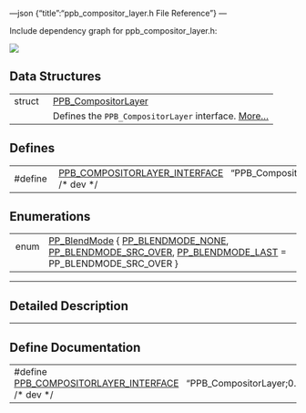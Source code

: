 —json {“title”:“ppb\_compositor\_layer.h File Reference”} —

Include dependency graph for ppb\_compositor\_layer.h:

![](/docs/native-client/pepper_beta/c/ppb__compositor__layer_8h__incl.png)

Data Structures
---------------

<table><tbody><tr class="odd"><td style="text-align: right;">struct  </td><td><a href="/docs/native-client/pepper_beta/c/struct_p_p_b___compositor_layer__0__2/" class="el">PPB_CompositorLayer</a></td></tr><tr class="even"><td style="text-align: right;"> </td><td>Defines the <code>PPB_CompositorLayer</code> interface. <a href="/docs/native-client/pepper_beta/c/struct_p_p_b___compositor_layer__0__2#details">More…</a><br />
</td></tr></tbody></table>

Defines
-------

<table><tbody><tr class="odd"><td style="text-align: right;">#define </td><td><a href="/docs/native-client/pepper_beta/c/ppb__compositor__layer_8h#a54cdf098c20dd2692837caac00698067" class="el">PPB_COMPOSITORLAYER_INTERFACE</a>   “PPB_CompositorLayer;0.2” /* dev */</td></tr></tbody></table>

Enumerations
------------

<table><tbody><tr class="odd"><td style="text-align: right;">enum  </td><td><a href="/docs/native-client/pepper_beta/c/group___enums#ga89e5ae33b72af2b38dc8f1a7324944f0" class="el">PP_BlendMode</a> { <a href="/docs/native-client/pepper_beta/c/group___enums#gga89e5ae33b72af2b38dc8f1a7324944f0aafd792e3259e686896cd03ac7c8f0ed7" class="el">PP_BLENDMODE_NONE</a>, <a href="/docs/native-client/pepper_beta/c/group___enums#gga89e5ae33b72af2b38dc8f1a7324944f0a94626cc92c0cac74f6b4679e54a12c3e" class="el">PP_BLENDMODE_SRC_OVER</a>, <a href="/docs/native-client/pepper_beta/c/group___enums#gga89e5ae33b72af2b38dc8f1a7324944f0afa6fa95e2600de899d03dbb70c566ff3" class="el">PP_BLENDMODE_LAST</a> = PP_BLENDMODE_SRC_OVER }</td></tr></tbody></table>

------------------------------------------------------------------------

<span id="details" class="anchor" style="margin: 0;"></span>

Detailed Description
--------------------

------------------------------------------------------------------------

Define Documentation
--------------------

<span id="a54cdf098c20dd2692837caac00698067" class="anchor" style="margin: 0;"></span>

<table><tbody><tr class="odd"><td>#define <a href="/docs/native-client/pepper_beta/c/ppb__compositor__layer_8h#a54cdf098c20dd2692837caac00698067" class="el">PPB_COMPOSITORLAYER_INTERFACE</a>   “PPB_CompositorLayer;0.2” /* dev */</td></tr></tbody></table>
